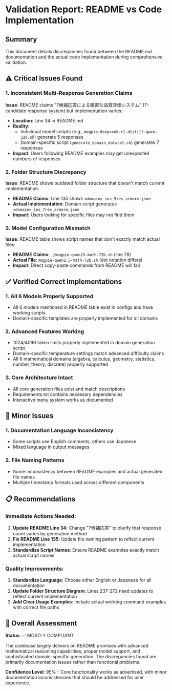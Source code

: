 # Validation Report: README vs Code Implementation

## Summary

This document details discrepancies found between the README.md documentation and the actual code implementation during comprehensive validation.

## ⚠️ Critical Issues Found

### 1. Inconsistent Multi-Response Generation Claims

**Issue**: README claims "7候補応答による精密な品質評価システム" (7-candidate response system) but implementation varies:

- **Location**: Line 34 in README.md
- **Reality**: 
  - Individual model scripts (e.g., `magpie-deepseek-r1-distill-qwen-32b.sh`) generate 5 responses
  - Domain-specific script (`generate_domain_dataset.sh`) generates 7 responses
- **Impact**: Users following README examples may get unexpected numbers of responses

### 2. Folder Structure Discrepancy

**Issue**: README shows outdated folder structure that doesn't match current implementation:

- **README Claims**: Line 135 shows `<domain>_ins_5res_armorm.json`
- **Actual Implementation**: Domain script generates `<domain>_ins_7res_armorm.json`
- **Impact**: Users looking for specific files may not find them

### 3. Model Configuration Mismatch

**Issue**: README table shows script names that don't exactly match actual files:

- **README Claims**: `./magpie-qwen25-math-72b.sh` (line 78)
- **Actual File**: `magpie-qwen2.5-math-72b.sh` (dot notation differs)
- **Impact**: Direct copy-paste commands from README will fail

## ✅ Verified Correct Implementations

### 1. All 6 Models Properly Supported
- All 6 models mentioned in README table exist in configs and have working scripts
- Domain-specific templates are properly implemented for all domains

### 2. Advanced Features Working
- 1024/4096 token limits properly implemented in domain generation script
- Domain-specific temperature settings match advanced difficulty claims
- All 6 mathematical domains (algebra, calculus, geometry, statistics, number_theory, discrete) properly supported

### 3. Core Architecture Intact
- All core generation files exist and match descriptions
- Requirements.txt contains necessary dependencies
- Interactive menu system works as documented

## 🔧 Minor Issues

### 1. Documentation Language Inconsistency
- Some scripts use English comments, others use Japanese
- Mixed language in output messages

### 2. File Naming Patterns
- Some inconsistency between README examples and actual generated file names
- Multiple timestamp formats used across different components

## 📋 Recommendations

### Immediate Actions Needed:
1. **Update README Line 34**: Change "7候補応答" to clarify that response count varies by generation method
2. **Fix README Line 135**: Update file naming pattern to reflect current implementation
3. **Standardize Script Names**: Ensure README examples exactly match actual script names

### Quality Improvements:
1. **Standardize Language**: Choose either English or Japanese for all documentation
2. **Update Folder Structure Diagram**: Lines 237-272 need updates to reflect current implementation
3. **Add Clear Usage Examples**: Include actual working command examples with correct file paths

## 🚀 Overall Assessment

**Status**: ✅ MOSTLY COMPLIANT

The codebase largely delivers on README promises with advanced mathematical reasoning capabilities, proper model support, and sophisticated domain-specific generation. The discrepancies found are primarily documentation issues rather than functional problems.

**Confidence Level**: 95% - Core functionality works as advertised, with minor documentation inconsistencies that should be addressed for user experience.